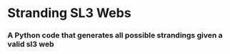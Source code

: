 # Stranding SL3 Webs
### A Python code that generates all possible strandings given a valid sl3 web
